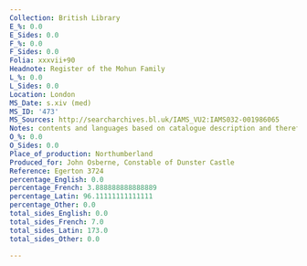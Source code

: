 ```yaml
---
Collection: British Library
E_%: 0.0
E_Sides: 0.0
F_%: 0.0
F_Sides: 0.0
Folia: xxxvii+90
Headnote: Register of the Mohun Family
L_%: 0.0
L_Sides: 0.0
Location: London
MS_Date: s.xiv (med)
MS_ID: '473'
MS_Sources: http://searcharchives.bl.uk/IAMS_VU2:IAMS032-001986065
Notes: contents and languages based on catalogue description and therefore uncertain
O_%: 0.0
O_Sides: 0.0
Place_of_production: Northumberland
Produced_for: John Osberne, Constable of Dunster Castle
Reference: Egerton 3724
percentage_English: 0.0
percentage_French: 3.888888888888889
percentage_Latin: 96.11111111111111
percentage_Other: 0.0
total_sides_English: 0.0
total_sides_French: 7.0
total_sides_Latin: 173.0
total_sides_Other: 0.0

---
```

